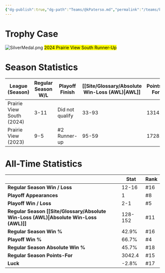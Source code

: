 ```yaml
---
{"dg-publish":true,"dg-path":"Teams/@kPaterso.md","permalink":"/teams/k-paterso/"}
---
```


# Trophy Case

![SilverMedal.png](/img/user/z_Assets/img/SilverMedal.png)
<mark class="grey mark-border">2024 Prairie View South Runner-Up</mark>
# Season Statistics
| **League (Season)** | **Regular Season W/L** | **Playoff Finish** | **[[Site/Glossary/Absolute Win-Loss (AWL)\|AWL]]** | **Points-For** |
| ------------------- | ---------------------- | ------------------ | ------------------------------------ | -------------- |
| Prairie View South (2024) | 3-11 | Did not qualify | 33-93 | 1314.3 |
| Prairie View (2023) | 9-5 | #2 Runner-up | 95-59 | 1728.1 |
# All-Time Statistics
|                                                | **Stat** | **Rank** |
| ---------------------------------------------- | -------- | -------- |
| **Regular Season Win / Loss**                  | 12-16    | #16      |
| **Playoff Appearances**                        | 1        | #8       |
| **Playoff Win / Loss**                         | 2-1      | #5       |
| **Regular Season [[Site/Glossary/Absolute Win-Loss (AWL)\|Absolute Win-Loss (AWL)]]** | 128-152  | #11      |
| **Regular Season Win %**                       | 42.9%    | #16      |
| **Playoff Win %**                              | 66.7%    | #4       |
| **Regular Season Absolute Win %**              | 45.7%    | #18      |
| **Regular Season Points-For**                  | 3042.4   | #15      |
| **Luck**                                       | -2.8%    | #17      |